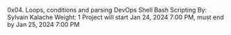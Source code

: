 0x04. Loops, conditions and parsing
DevOps
Shell
Bash
Scripting
 By: Sylvain Kalache
 Weight: 1
 Project will start Jan 24, 2024 7:00 PM, must end by Jan 25, 2024 7:00 PM
